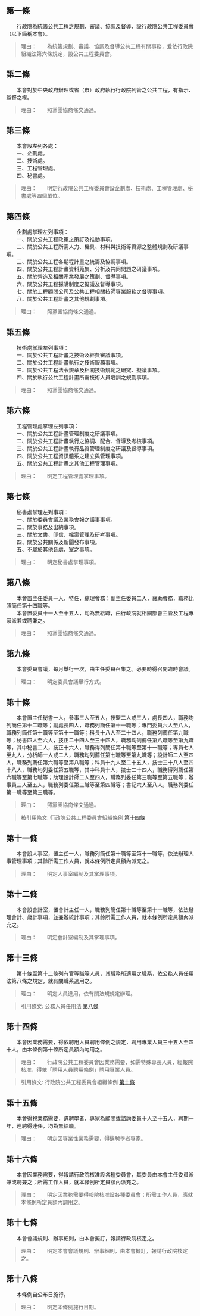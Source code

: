 第一條 
-------
　　行政院為統籌公共工程之規劃、審議、協調及督導，設行政院公共工程委員會（以下簡稱本會）。  
> 理由：　　為統籌規劃、審議、協調及督導公共工程有關事務，爰依行政院組織法第六條規定，設公共工程委員會。



第二條 
-------
　　本會對於中央政府辦理或省（市）政府執行行政院列管之公共工程，有指示、監督之權。  
> 理由：　　照黨團協商條文通過。



第三條 
-------
　　本會設左列各處：  
　　一、企劃處。  
　　二、技術處。  
　　三、工程管理處。  
　　四、秘書處。  
> 理由：　　明定行政院公共工程委員會設企劃處、技術處、工程管理處、秘書處等四個單位。



第四條 
-------
　　企劃處掌理左列事項：  
　　一、關於公共工程政策之策訂及推動事項。  
　　二、關於公共工程所需人力、機具、材料與技術等資源之整體規劃及研議事項。  
　　三、關於公共工程各期程計畫之統籌及協調事項。  
　　四、關於公共工程計畫資料蒐集、分析及共同問題之研議事項。  
　　五、關於營造及相關產業發展之策劃、督導事項。  
　　六、關於公共工程採購制度之擬議及督導事項。  
　　七、關於工程顧問公司及公共工程相關技師專業服務之督導事項。  
　　八、關於公共工程計畫之其他規劃事項。  
> 理由：　　照黨團協商條文通過。



第五條 
-------
　　技術處掌理左列事項：  
　　一、關於公共工程計畫之技術及經費審議事項。  
　　二、關於公共工程計畫執行之技術服務事項。  
　　三、關於公共工程法令規章及相關技術規範之研究、擬議事項。  
　　四、關於執行公共工程計畫所需技術人員培訓之規劃事項。  
> 理由：　　照黨團協商條文通過。



第六條 
-------
　　工程管理處掌理左列事項：  
　　一、關於公共工程計畫管理制度之研議事項。  
　　二、關於公共工程計畫執行之協調、配合、督導及考核事項。  
　　三、關於公共工程計畫執行品質管理制度之研議及督導事項。  
　　四、關於公共工程資訊體系之建立與管理事項。  
　　五、關於公共工程計畫之其他工程管理事項。  
> 理由：　　明定工程管理處掌理事項。



第七條 
-------
　　秘書處掌理左列事項：  
　　一、關於委員會議及業務會報之議事事項。  
　　二、關於事務及出納事項。  
　　三、關於文書、印信、檔案管理及研考事項。  
　　四、關於公共關係及新聞發布事項。  
　　五、不屬於其他各處、室之事項。  
> 理由：　　明定秘書處掌理事項。



第八條 
-------
　　本會置主任委員一人，特任，綜理會務；副主任委員二人，襄助會務，職務比照簡任第十四職等。  
　　本會置委員十一人至十五人，均為無給職，由行政院就相關部會主管及工程專家派兼或聘兼之。  
> 理由：　　照黨團協商條文通過。



第九條 
-------
　　本會委員會議，每月舉行一次，由主任委員召集之。必要時得召開臨時會議。  
> 理由：　　明定委員會議舉行方式。



第十條 
-------
　　本會置主任秘書一人，參事三人至五人，技監二人或三人，處長四人，職務均列簡任第十二職等；副處長四人，職務列簡任第十一職等；專門委員六人至八人，職務列簡任第十職等至第十一職等；科長十八人至二十四人，職務列薦任第九職等；秘書四人至六人，技正二十四人至三十四人，職務均列薦任第八職等至第九職等，其中秘書二人，技正十六人，職務得列簡任第十職等至第十一職等；專員七人至九人，分析師一人或二人，職務均列薦任第七職等至第九職等；設計師二人至四人，職務列薦任第六職等至第八職等；科員十九人至二十五人，技士三十八人至四十八人，職務均列委任第五職等，其中科員十人，技士二十四人，職務得列薦任第六職等至第七職等；助理設計師二人至四人，職務列委任第三職等至第五職等；辦事員三人至五人，職務列委任第三職等至第四職等；書記六人至八人，職務列委任第一職等至第三職等。  
> 理由：　　照黨團協商條文通過。

> 被引用條文: 行政院公共工程委員會組織條例 [第十四條](../../交通建設/工程管理/行政院公共工程委員會組織條例.md#第十四條-)



第十一條 
---------
　　本會設人事室，置主任一人，職務列簡任第十職等至第十一職等，依法辦理人事管理事項；其餘所需工作人員，就本條例所定員額內派充之。  
> 理由：　　明定人事室編制及其掌理事項。



第十二條 
---------
　　本會設會計室，置會計主任一人，職務列簡任第十職等至第十一職等，依法辦理會計、歲計事項，並兼辦統計事項；其餘所需工作人員，就本條例所定員額內派充之。  
> 理由：　　明定會計室編制及其掌理事項。



第十三條 
---------
　　第十條至第十二條列有官等職等人員，其職務所適用之職系，依公務人員任用法第八條之規定，就有關職系選用之。  
> 理由：　　明定人員進用，依有關法規規定辦理。

> 引用條文: 公務人員任用法 [第八條](../../考試/任免升遷/公務人員任用法.md#第八條-職系說明書)



第十四條 
---------
　　本會因業務需要，得依聘用人員聘用條例之規定，聘用專業人員三十五人至四十人，由本條例第十條所定員額內勻用之。  
> 理由：　　行政院公共工程委員會因業務需要，如需特殊專長人員，經報院核准，得依「聘用人員聘用條例」聘用專業人員。

> 引用條文: 行政院公共工程委員會組織條例 [第十條](../../交通建設/工程管理/行政院公共工程委員會組織條例.md#第十條-)



第十五條 
---------
　　本會得視業務需要，遴聘學者、專家為顧問或諮詢委員十人至十五人，聘期一年，連聘得連任，均為無給職。  
> 理由：　　明定因專業性業務需要，得遴聘學者專家。



第十六條 
---------
　　本會因業務需要，得報請行政院核准設各種委員會，其委員由本會主任委員派兼或聘兼之；所需工作人員，就本條例所定員額內派充之。  
> 理由：　　明定因業務需要得報院核准設各種委員會；所需工作人員，應就本條例所定員額內調用之。



第十七條 
---------
　　本會會議規則、辦事細則，由本會擬訂，報請行政院核定之。  
> 理由：　　明定本會會議規則、辦事細則，由本會擬訂，報請行政院核定之。



第十八條 
---------
　　本條例自公布日施行。  
> 理由：　　明定本條例施行日期。